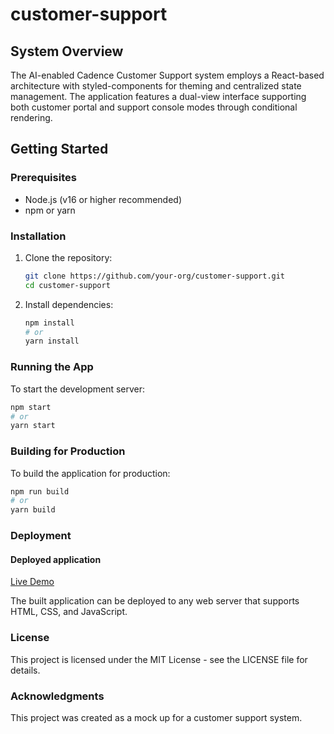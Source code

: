 # customer-support
## System Overview
The AI-enabled Cadence Customer Support system employs a React-based architecture with styled-components for theming and centralized state management. 
The application features a dual-view interface supporting both customer portal and support console modes through conditional rendering.

## Getting Started
### Prerequisites

- Node.js (v16 or higher recommended)
- npm or yarn

### Installation

1. Clone the repository:
   ```bash
   git clone https://github.com/your-org/customer-support.git
   cd customer-support
   ```

2. Install dependencies:
   ```bash
   npm install
   # or
   yarn install
   ```

### Running the App

To start the development server:

   ```bash
   npm start
   # or
   yarn start
   ```

### Building for Production 

To build the application for production:

   ```bash
   npm run build
   # or
   yarn build
   ```

### Deployment
#### Deployed application
  [Live Demo](https://customer-support-ashy.vercel.app/)
  
The built application can be deployed to any web server that supports HTML, CSS, and JavaScript. 

### License

This project is licensed under the MIT License - see the LICENSE file for details.

### Acknowledgments

This project was created as a mock up for a customer support system.